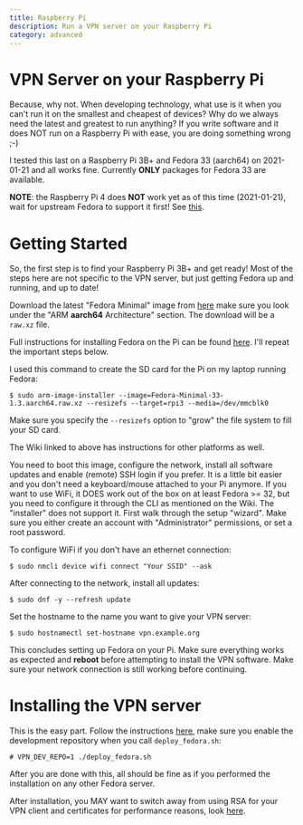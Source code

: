 ```yaml
---
title: Raspberry Pi
description: Run a VPN server on your Raspberry Pi
category: advanced
---
```


# VPN Server on your Raspberry Pi

Because, why not. When developing technology, what use is it when you can't 
run it on the smallest and cheapest of devices? Why do we always need the 
latest and greatest to run anything? If you write software and it does NOT 
run on a Raspberry Pi with ease, you are doing something wrong ;-)

I tested this last on a Raspberry Pi 3B+ and Fedora 33 (aarch64) on 2021-01-21 
and all works fine. Currently **ONLY** packages for Fedora 33 are available.

**NOTE**: the Raspberry Pi 4 does **NOT** work yet as of this time 
(2021-01-21), wait for upstream Fedora to support it first! See 
[this](https://fedoraproject.org/wiki/Architectures/ARM/Raspberry_Pi#Raspberry_Pi_4).

# Getting Started

So, the first step is to find your Raspberry Pi 3B+ and get ready! Most of the
steps here are not specific to the VPN server, but just getting Fedora up and 
running, and up to date! 

Download the latest "Fedora Minimal" image from 
[here](https://alt.fedoraproject.org/alt/) make sure you look under the 
"ARM **aarch64** Architecture" section. The download will be a `raw.xz` file.

Full instructions for installing Fedora on the Pi can be found 
[here](https://fedoraproject.org/wiki/Architectures/ARM/Raspberry_Pi). I'll 
repeat the important steps below.

I used this command to create the SD card for the Pi on my laptop running 
Fedora:

    $ sudo arm-image-installer --image=Fedora-Minimal-33-1.3.aarch64.raw.xz --resizefs --target=rpi3 --media=/dev/mmcblk0

Make sure you specify the `--resizefs` option to "grow" the file system to fill
your SD card.

The Wiki linked to above has instructions for other platforms as well.

You need to boot this image, configure the network, install all software 
updates and enable (remote) SSH login if you prefer. It is a little bit easier 
and you don't need a keyboard/mouse attached to your Pi anymore. If you want to 
use WiFi, it DOES work out of the box on at least Fedora >= 32, but you need to 
configure it through the CLI as mentioned on the Wiki. The "installer" does not 
support it. First walk through the setup "wizard". Make sure you either create 
an account with "Administrator" permissions, or set a root password.

To configure WiFi if you don't have an ethernet connection:

    $ sudo nmcli device wifi connect "Your SSID" --ask

After connecting to the network, install all updates:
    
    $ sudo dnf -y --refresh update

Set the hostname to the name you want to give your VPN server:

    $ sudo hostnamectl set-hostname vpn.example.org

This concludes setting up Fedora on your Pi. Make sure everything works as 
expected and **reboot** before attempting to install the VPN software. Make 
sure your network connection is still working before continuing.

# Installing the VPN server

This is the easy part. Follow the instructions [here](DEPLOY_FEDORA.md), make
sure you enable the development repository when you call `deploy_fedora.sh`:

    # VPN_DEV_REPO=1 ./deploy_fedora.sh

After you are done with this, all should be fine as if you performed the 
installation on any other Fedora server.

After installation, you MAY want to switch away from using RSA for your VPN 
client and certificates for performance reasons, look [here](SECURITY.md#ca).
